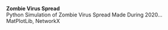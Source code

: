 **Zombie Virus Spread**  
Python Simulation of Zombie Virus Spread Made During 2020...  
MatPlotLib, NetworkX
